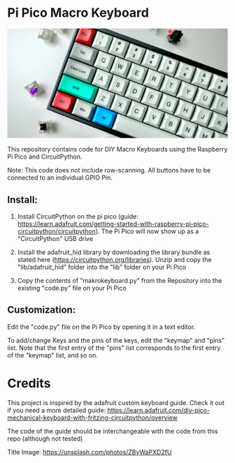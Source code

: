 # Pi Pico Macro Keyboard
![Keyboard](media/jay-zhang-ZByWaPXD2fU-unsplash.png)

This repository contains code for DIY Macro Keyboards using the Raspberry Pi Pico and CircuitPython.

Note: This code does not include row-scanning. All buttons have to be connected to an individual GPIO Pin.

## Install:
1. Install CircuitPython on the pi pico (guide: https://learn.adafruit.com/getting-started-with-raspberry-pi-pico-circuitpython/circuitpython).
The Pi Pico will now show up as a "CircuitPython" USB drive


2. Install the adafruit_hid library by downloading the library bundle as stated here (https://circuitpython.org/libraries). Unzip and copy the "lib/adafruit_hid" folder into the "lib" folder on your Pi Pico


3. Copy the contents of "makrokeyboard.py" from the Repository into the existing "code.py" file on your Pi Pico

## Customization:
Edit the "code.py" file on the Pi Pico by opening it in a text editor.

To add/change Keys and the pins of the keys, edit the "keymap" and "pins" list.
Note that the first entry of the "pins" list corresponds to the first entry of the "keymap" list, and so on.

# Credits
This project is inspired by the adafruit custom keyboard guide.
Check it out if you need a more detailed guide:
https://learn.adafruit.com/diy-pico-mechanical-keyboard-with-fritzing-circuitpython/overview

The code of the guide should be interchangeable with the code from this repo (although not tested)

Title Image:
https://unsplash.com/photos/ZByWaPXD2fU
